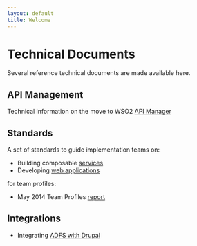 ```yaml
---
layout: default
title: Welcome
---
```


# Technical Documents

Several reference technical documents are made available here.

## API Management

Technical information on the move to WSO2 [API Manager](/apimanager/overview)

## Standards

A set of standards to guide implementation teams on:

* Building composable [services](/standards/service)
* Developing [web applications](/standards/webdev)

for team profiles: 

* May 2014 Team Profiles [report](/standards/team-profiles-2014) 

## Integrations

* Integrating [ADFS with Drupal](/integrations/adfs-drupal)
